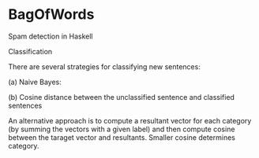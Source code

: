 # BagOfWords
Spam detection in Haskell

Classification


There are several strategies for classifying new sentences:

(a) Naive Bayes:

(b) Cosine distance between the unclassified sentence and classified sentences

An alternative approach is to compute a resultant vector for each category (by summing the vectors with a given label) and then compute cosine between the taraget vector and resultants. Smaller cosine determines category.
